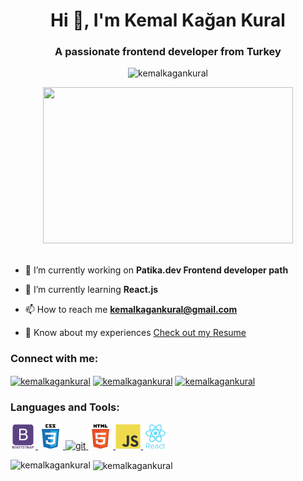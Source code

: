 <h1 align="center">Hi 👋, I'm Kemal Kağan Kural</h1>
<h3 align="center">A passionate frontend developer from Turkey</h3>
<p align="center"> <img src="https://komarev.com/ghpvc/?username=kemalkagankural&label=Profile%20views&color=0e75b6&style=flat" alt="kemalkagankural" /> </p>
<div align="center"><img src="https://user-images.githubusercontent.com/66682123/140817808-b80bb191-63f6-4cb3-b5b6-d454d66846e7.gif" width="400" height="250"  /></div>
<br>

- 🔭 I’m currently working on **Patika.dev Frontend developer path**

- 🌱 I’m currently learning **React.js**

- 📫 How to reach me **kemalkagankural@gmail.com**

- 📄 Know about my experiences [Check out my Resume](https://github.com/kemalkagankural/WebProgramming/files/7500032/KEMAL.KAGAN.KURAL.pdf)

<h3 align="left">Connect with me:</h3>
<p align="left">
<a href="https://www.linkedin.com/in/kemalkagankural/" target="blank"><img align="center" src="https://raw.githubusercontent.com/rahuldkjain/github-profile-readme-generator/master/src/images/icons/Social/linked-in-alt.svg" alt="kemalkagankural" height="30" width="40" /></a>
<a href="https://instagram.com/kemalkagankural" target="blank"><img align="center" src="https://raw.githubusercontent.com/rahuldkjain/github-profile-readme-generator/master/src/images/icons/Social/instagram.svg" alt="kemalkagankural" height="30" width="40" /></a>
<a href="https://www.hackerrank.com/kemalkagankural" target="blank"><img align="center" src="https://raw.githubusercontent.com/rahuldkjain/github-profile-readme-generator/master/src/images/icons/Social/hackerrank.svg" alt="kemalkagankural" height="30" width="40" /></a>
</p>

<h3 align="left">Languages and Tools:</h3>
<p align="left"> <a href="https://getbootstrap.com" target="_blank"> <img src="https://raw.githubusercontent.com/devicons/devicon/master/icons/bootstrap/bootstrap-plain-wordmark.svg" alt="bootstrap" width="40" height="40"/> </a> <a href="https://www.w3schools.com/css/" target="_blank"> <img src="https://raw.githubusercontent.com/devicons/devicon/master/icons/css3/css3-original-wordmark.svg" alt="css3" width="40" height="40"/> </a> <a href="https://git-scm.com/" target="_blank"> <img src="https://www.vectorlogo.zone/logos/git-scm/git-scm-icon.svg" alt="git" width="40" height="40"/> </a> <a href="https://www.w3.org/html/" target="_blank"> <img src="https://raw.githubusercontent.com/devicons/devicon/master/icons/html5/html5-original-wordmark.svg" alt="html5" width="40" height="40"/> </a> <a href="https://developer.mozilla.org/en-US/docs/Web/JavaScript" target="_blank"> <img src="https://raw.githubusercontent.com/devicons/devicon/master/icons/javascript/javascript-original.svg" alt="javascript" width="40" height="40"/> </a> <a href="https://reactjs.org/" target="_blank"> <img src="https://raw.githubusercontent.com/devicons/devicon/master/icons/react/react-original-wordmark.svg" alt="react" width="40" height="40"/> </a> 
<p><img align="left" src="https://github-readme-stats.vercel.app/api/top-langs?username=kemalkagankural&show_icons=true&locale=en&layout=compact" alt="kemalkagankural" /></p>
<p>&nbsp;<img align="center" src="https://github-readme-stats.vercel.app/api?username=kemalkagankural&show_icons=true&locale=en" alt="kemalkagankural" /></p>



